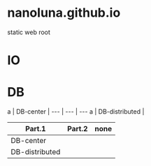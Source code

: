 # nanoluna.github.io
static web root

# IO


# DB
a | DB-center |
--- | --- | ---
a | DB-distributed |

Part.1 | Part.2 | none
--- | --- | ---
DB-center |  | 
 | DB-distributed | 
